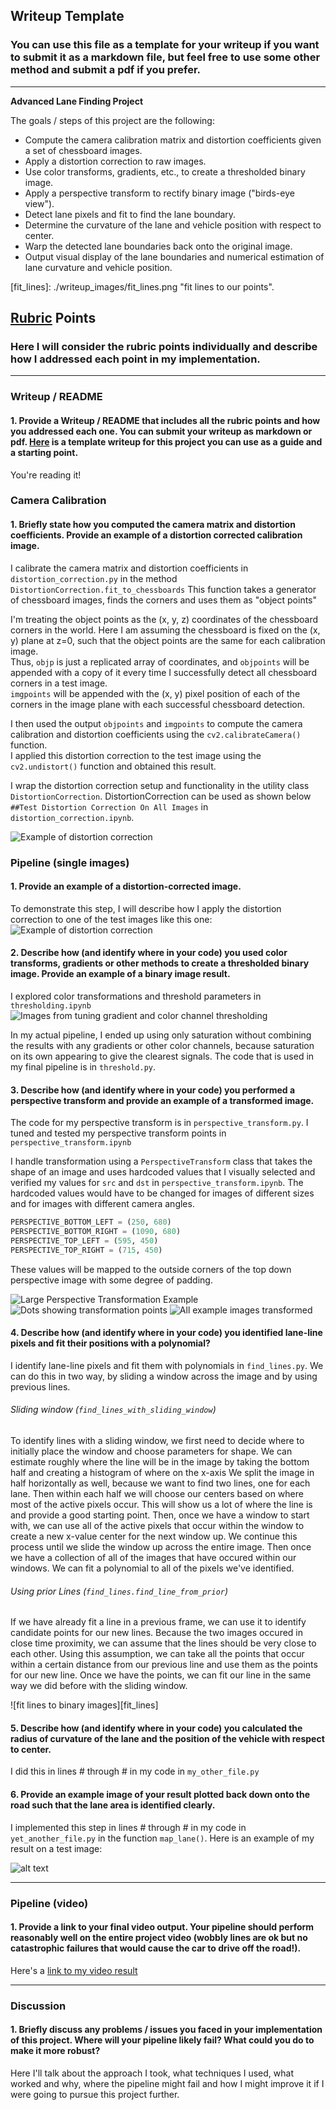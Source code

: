 ## Writeup Template

### You can use this file as a template for your writeup if you want to submit it as a markdown file, but feel free to use some other method and submit a pdf if you prefer.

---

**Advanced Lane Finding Project**

The goals / steps of this project are the following:

* Compute the camera calibration matrix and distortion coefficients given a set of chessboard images.
* Apply a distortion correction to raw images.
* Use color transforms, gradients, etc., to create a thresholded binary image.
* Apply a perspective transform to rectify binary image ("birds-eye view").
* Detect lane pixels and fit to find the lane boundary.
* Determine the curvature of the lane and vehicle position with respect to center.
* Warp the detected lane boundaries back onto the original image.
* Output visual display of the lane boundaries and numerical estimation of lane curvature and vehicle position.

[//]: # (Image References)

[image1]: ./examples/undistort_output.png "Undistorted"
[image2]: ./test_images/test1.jpg "Road Transformed"
[image3]: ./examples/binary_combo_example.jpg "Binary Example"
[image4]: ./examples/warped_straight_lines.jpg "Warp Example"
[image5]: ./examples/color_fit_lines.jpg "Fit Visual"
[image6]: ./examples/example_output.jpg "Output"
[video1]: ./project_video.mp4 "Video"

[undistort]: ./writeup_images/distortion_correction_example.png "Distortion Correction Example"
[thresholding]: ./writeup_images/thresholding.png "Thresholding tuning images"
[large_transform_example]: ./writeup_images/large_transform_example.png "Large Perspective Transformation Example"
[with_dots_all]: ./writeup_images/with_dots_all.png "Dots showing transformation points"
[transformed_all]: ./writeup_images/transformed_all.png "All example images transformed"
[fit_lines]: ./writeup_images/fit_lines.png "fit lines to our points".

## [Rubric](https://review.udacity.com/#!/rubrics/571/view) Points

### Here I will consider the rubric points individually and describe how I addressed each point in my implementation.  

---

### Writeup / README

#### 1. Provide a Writeup / README that includes all the rubric points and how you addressed each one.  You can submit your writeup as markdown or pdf.  [Here](https://github.com/udacity/CarND-Advanced-Lane-Lines/blob/master/writeup_template.md) is a template writeup for this project you can use as a guide and a starting point.  

You're reading it!

### Camera Calibration

#### 1. Briefly state how you computed the camera matrix and distortion coefficients. Provide an example of a distortion corrected calibration image.

I calibrate the camera matrix and distortion coefficients in `distortion_correction.py` in the method `DistortionCorrection.fit_to_chessboards`
This function takes a generator of chessboard images, finds the corners and uses them as "object points"

I'm treating the object points as the (x, y, z) coordinates of the chessboard corners in the world. 
Here I am assuming the chessboard is fixed on the (x, y) plane at z=0, such that the object points are the same for each calibration image.  
Thus, `objp` is just a replicated array of coordinates, and `objpoints` will be appended with a copy of it every time I successfully detect all chessboard corners in a test image.  
`imgpoints` will be appended with the (x, y) pixel position of each of the corners in the image plane with each successful chessboard detection.  

I then used the output `objpoints` and `imgpoints` to compute the camera calibration and distortion coefficients using the `cv2.calibrateCamera()` function.  
I applied this distortion correction to the test image using the `cv2.undistort()` function and obtained this result.
 
I wrap the distortion correction setup and functionality in the utility class `DistortionCorrection`.
DistortionCorrection can be used as shown below `##Test Distortion Correction On All Images` in `distortion_correction.ipynb`.

![Example of distortion correction][undistort]

### Pipeline (single images)

#### 1. Provide an example of a distortion-corrected image.

To demonstrate this step, I will describe how I apply the distortion correction to one of the test images like this one:
![Example of distortion correction][undistort]

#### 2. Describe how (and identify where in your code) you used color transforms, gradients or other methods to create a thresholded binary image.  Provide an example of a binary image result.

I explored color transformations and threshold parameters in `thresholding.ipynb`
![Images from tuning gradient and color channel thresholding][thresholding]

In my actual pipeline, I ended up using only saturation without combining the results with any gradients or other color channels, because
saturation on its own appearing to give the clearest signals. The code that is used in my final pipeline is in `threshold.py`.

#### 3. Describe how (and identify where in your code) you performed a perspective transform and provide an example of a transformed image.

The code for my perspective transform is in `perspective_transform.py`. 
I tuned and tested my perspective transform points in `perspective_transform.ipynb`

I handle transformation using a `PerspectiveTransform` class that takes the shape of an image and uses hardcoded values
that I visually selected and verified my values for `src` and `dst` in `perspective_transform.ipynb`. 
The hardcoded values would have to be changed for images of different sizes and for images with different camera angles.

```python
PERSPECTIVE_BOTTOM_LEFT = (250, 680)
PERSPECTIVE_BOTTOM_RIGHT = (1090, 680)
PERSPECTIVE_TOP_LEFT = (595, 450)
PERSPECTIVE_TOP_RIGHT = (715, 450)
```

These values will be mapped to the outside corners of the top down perspective image with some degree of padding.

![Large Perspective Transformation Example][large_transform_example]
![Dots showing transformation points][with_dots_all]
![All example images transformed][transformed_all]


#### 4. Describe how (and identify where in your code) you identified lane-line pixels and fit their positions with a polynomial?

I identify lane-line pixels and fit them with polynomials in `find_lines.py`.
We can do this in two way, by sliding a window across the image and by using previous lines.
 
###### Sliding window (`find_lines_with_sliding_window`)
To identify lines with a sliding window, we first need to decide where to initially place the window and choose parameters for shape.
We can estimate roughly where the line will be in the image by taking the bottom half and creating a histogram of where on the x-axis
We split the image in half horizontally as well, because we want to find two lines, one for each lane. 
Then within each half we will choose our centers based on where most of the active pixels occur. 
This will show us a lot of where the line is and provide a good starting point.
Then, once we have a window to start with, we can use all of the active pixels that occur within the window to create a
new x-value center for the next window up. We continue this process until we slide the window up across the entire image.
Then once we have a collection of all of the images that have occured within our windows. 
We can fit a polynomial to all of the pixels we've identified. 

###### Using prior Lines (`find_lines.find_line_from_prior`) 
If we have already fit a line in a previous frame, we can use it to identify candidate points for our new lines.
Because the two images occured in close time proximity, we can assume that the lines should be very close to each other.
Using this assumption, we can take all the points that occur within a certain distance from our previous line and use them
as the points for our new line. Once we have the points, we can fit our line in the same way we did before with the sliding window.


![fit lines to binary images][fit_lines]

#### 5. Describe how (and identify where in your code) you calculated the radius of curvature of the lane and the position of the vehicle with respect to center.

I did this in lines # through # in my code in `my_other_file.py`

#### 6. Provide an example image of your result plotted back down onto the road such that the lane area is identified clearly.

I implemented this step in lines # through # in my code in `yet_another_file.py` in the function `map_lane()`.  Here is an example of my result on a test image:

![alt text][image6]

---

### Pipeline (video)

#### 1. Provide a link to your final video output.  Your pipeline should perform reasonably well on the entire project video (wobbly lines are ok but no catastrophic failures that would cause the car to drive off the road!).

Here's a [link to my video result](./project_video.mp4)

---

### Discussion

#### 1. Briefly discuss any problems / issues you faced in your implementation of this project.  Where will your pipeline likely fail?  What could you do to make it more robust?

Here I'll talk about the approach I took, what techniques I used, what worked and why, where the pipeline might fail and how I might improve it if I were going to pursue this project further.  
